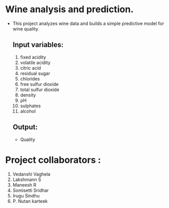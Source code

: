 # Wine analysis and prediction.
- This project analyzes wine data and builds a simple predictive model for wine quality.
  ## Input variables:
  1. fixed acidity
  2. volatile acidity
  3. citric acid
  4. residual sugar
  5. chlorides
  6. free sulfur dioxide
  7. total sulfur dioxide
  8. density
  9. pH
  10. sulphates
  11. alcohol
  ## Output:
  - Quality
# Project collaborators :
1. Vedanshi Vaghela
2. Lakshmann S
3. Maneesh R
4. Somisetti Sridhar
5. Irugu Sindhu
6. P. Nutan karteek
  
